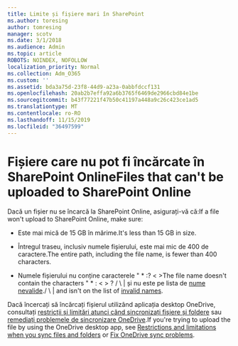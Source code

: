 ```yaml
---
title: Limite și fișiere mari în SharePoint
ms.author: toresing
author: tomresing
manager: scotv
ms.date: 3/1/2018
ms.audience: Admin
ms.topic: article
ROBOTS: NOINDEX, NOFOLLOW
localization_priority: Normal
ms.collection: Adm_O365
ms.custom: ''
ms.assetid: bda3a75d-23f8-44d9-a23a-0abbfdccf131
ms.openlocfilehash: 20ab2b7effa92a6b3765f6469de2966cbd84e1be
ms.sourcegitcommit: b43f77221f47b50c41197a448a9c26c423ce1ad5
ms.translationtype: MT
ms.contentlocale: ro-RO
ms.lasthandoff: 11/15/2019
ms.locfileid: "36497599"
---
```

# <a name="files-that-cant-be-uploaded-to-sharepoint-online"></a><span data-ttu-id="2f13f-102">Fișiere care nu pot fi încărcate în SharePoint Online</span><span class="sxs-lookup"><span data-stu-id="2f13f-102">Files that can't be uploaded to SharePoint Online</span></span>

<span data-ttu-id="2f13f-103">Dacă un fișier nu se încarcă la SharePoint Online, asigurați-vă că:</span><span class="sxs-lookup"><span data-stu-id="2f13f-103">If a file won't upload to SharePoint Online, make sure:</span></span>
  
- <span data-ttu-id="2f13f-104">Este mai mică de 15 GB în mărime.</span><span class="sxs-lookup"><span data-stu-id="2f13f-104">It's less than 15 GB in size.</span></span>
    
- <span data-ttu-id="2f13f-105">Întregul traseu, inclusiv numele fișierului, este mai mic de 400 de caractere.</span><span class="sxs-lookup"><span data-stu-id="2f13f-105">The entire path, including the file name, is fewer than 400 characters.</span></span>
    
- <span data-ttu-id="2f13f-106">Numele fișierului nu conține caracterele " \* :? \< \></span><span class="sxs-lookup"><span data-stu-id="2f13f-106">The file name doesn't contain the characters " \* : \< \> ?</span></span> <span data-ttu-id="2f13f-107">/ \ | și nu este pe lista de [nume nevalide](https://go.microsoft.com/fwlink/?linkid=866430).</span><span class="sxs-lookup"><span data-stu-id="2f13f-107">/ \ | and isn't on the list of [invalid names](https://go.microsoft.com/fwlink/?linkid=866430).</span></span>
    
<span data-ttu-id="2f13f-108">Dacă încercați să încărcați fișierul utilizând aplicația desktop OneDrive, consultați [restricții și limitări atunci când sincronizați fișiere și foldere](http://go.microsoft.com/fwlink/p/?LinkID=717734) sau [remediați problemele de sincronizare OneDrive](https://go.microsoft.com/fwlink/?linkid=866431).</span><span class="sxs-lookup"><span data-stu-id="2f13f-108">If you're trying to upload the file by using the OneDrive desktop app, see [Restrictions and limitations when you sync files and folders](http://go.microsoft.com/fwlink/p/?LinkID=717734) or [Fix OneDrive sync problems](https://go.microsoft.com/fwlink/?linkid=866431).</span></span>
  

